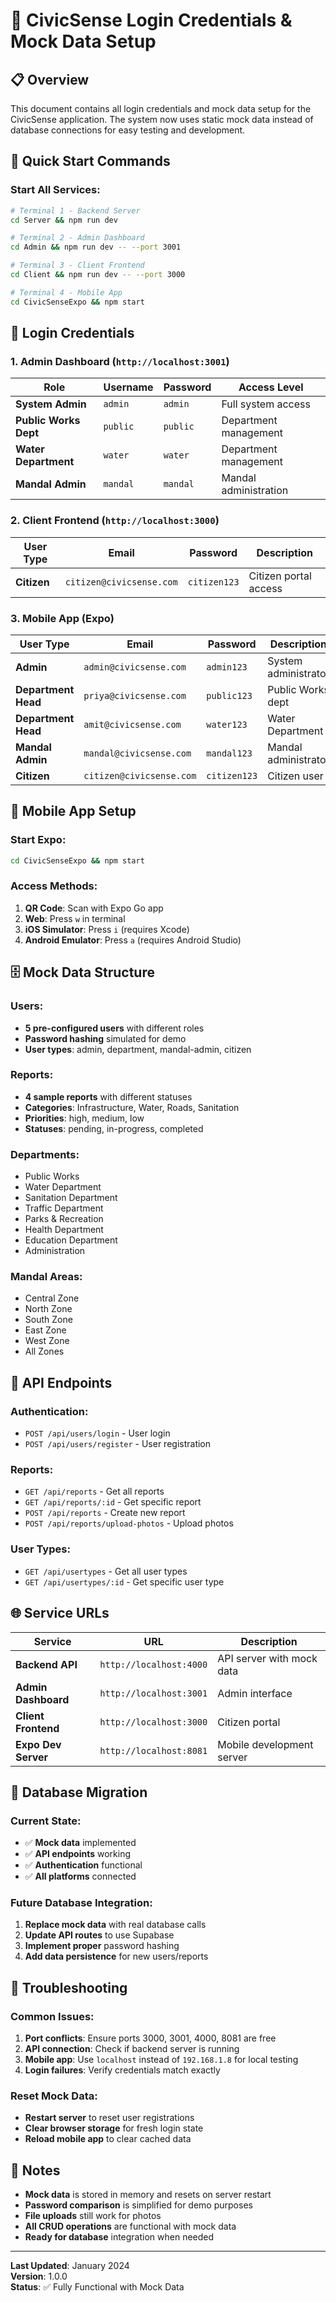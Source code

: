# 🔐 CivicSense Login Credentials & Mock Data Setup

## 📋 **Overview**
This document contains all login credentials and mock data setup for the CivicSense application. The system now uses static mock data instead of database connections for easy testing and development.

## 🚀 **Quick Start Commands**

### **Start All Services:**
```bash
# Terminal 1 - Backend Server
cd Server && npm run dev

# Terminal 2 - Admin Dashboard  
cd Admin && npm run dev -- --port 3001

# Terminal 3 - Client Frontend
cd Client && npm run dev -- --port 3000

# Terminal 4 - Mobile App
cd CivicSenseExpo && npm start
```

## 🔑 **Login Credentials**

### **1. Admin Dashboard** (`http://localhost:3001`)

| **Role** | **Username** | **Password** | **Access Level** |
|----------|--------------|--------------|------------------|
| **System Admin** | `admin` | `admin` | Full system access |
| **Public Works Dept** | `public` | `public` | Department management |
| **Water Department** | `water` | `water` | Department management |
| **Mandal Admin** | `mandal` | `mandal` | Mandal administration |

### **2. Client Frontend** (`http://localhost:3000`)

| **User Type** | **Email** | **Password** | **Description** |
|---------------|-----------|--------------|-----------------|
| **Citizen** | `citizen@civicsense.com` | `citizen123` | Citizen portal access |

### **3. Mobile App (Expo)**

| **User Type** | **Email** | **Password** | **Description** |
|---------------|-----------|--------------|-----------------|
| **Admin** | `admin@civicsense.com` | `admin123` | System administrator |
| **Department Head** | `priya@civicsense.com` | `public123` | Public Works dept |
| **Department Head** | `amit@civicsense.com` | `water123` | Water Department |
| **Mandal Admin** | `mandal@civicsense.com` | `mandal123` | Mandal administrator |
| **Citizen** | `citizen@civicsense.com` | `citizen123` | Citizen user |

## 📱 **Mobile App Setup**

### **Start Expo:**
```bash
cd CivicSenseExpo && npm start
```

### **Access Methods:**
1. **QR Code**: Scan with Expo Go app
2. **Web**: Press `w` in terminal
3. **iOS Simulator**: Press `i` (requires Xcode)
4. **Android Emulator**: Press `a` (requires Android Studio)

## 🗄️ **Mock Data Structure**

### **Users:**
- **5 pre-configured users** with different roles
- **Password hashing** simulated for demo
- **User types**: admin, department, mandal-admin, citizen

### **Reports:**
- **4 sample reports** with different statuses
- **Categories**: Infrastructure, Water, Roads, Sanitation
- **Priorities**: high, medium, low
- **Statuses**: pending, in-progress, completed

### **Departments:**
- Public Works
- Water Department
- Sanitation Department
- Traffic Department
- Parks & Recreation
- Health Department
- Education Department
- Administration

### **Mandal Areas:**
- Central Zone
- North Zone
- South Zone
- East Zone
- West Zone
- All Zones

## 🔧 **API Endpoints**

### **Authentication:**
- `POST /api/users/login` - User login
- `POST /api/users/register` - User registration

### **Reports:**
- `GET /api/reports` - Get all reports
- `GET /api/reports/:id` - Get specific report
- `POST /api/reports` - Create new report
- `POST /api/reports/upload-photos` - Upload photos

### **User Types:**
- `GET /api/usertypes` - Get all user types
- `GET /api/usertypes/:id` - Get specific user type

## 🌐 **Service URLs**

| **Service** | **URL** | **Description** |
|-------------|---------|-----------------|
| **Backend API** | `http://localhost:4000` | API server with mock data |
| **Admin Dashboard** | `http://localhost:3001` | Admin interface |
| **Client Frontend** | `http://localhost:3000` | Citizen portal |
| **Expo Dev Server** | `http://localhost:8081` | Mobile development server |

## 🔄 **Database Migration**

### **Current State:**
- ✅ **Mock data** implemented
- ✅ **API endpoints** working
- ✅ **Authentication** functional
- ✅ **All platforms** connected

### **Future Database Integration:**
1. **Replace mock data** with real database calls
2. **Update API routes** to use Supabase
3. **Implement proper** password hashing
4. **Add data persistence** for new users/reports

## 🐛 **Troubleshooting**

### **Common Issues:**
1. **Port conflicts**: Ensure ports 3000, 3001, 4000, 8081 are free
2. **API connection**: Check if backend server is running
3. **Mobile app**: Use `localhost` instead of `192.168.1.8` for local testing
4. **Login failures**: Verify credentials match exactly

### **Reset Mock Data:**
- **Restart server** to reset user registrations
- **Clear browser storage** for fresh login state
- **Reload mobile app** to clear cached data

## 📝 **Notes**

- **Mock data** is stored in memory and resets on server restart
- **Password comparison** is simplified for demo purposes
- **File uploads** still work for photos
- **All CRUD operations** are functional with mock data
- **Ready for database** integration when needed

---

**Last Updated**: January 2024  
**Version**: 1.0.0  
**Status**: ✅ Fully Functional with Mock Data

